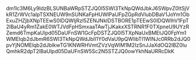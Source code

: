 dm1lc3M6Ly9ldzBLSUNBaWRpSTZJQ0l5SWl3TkNpQWdJbkJ6SWpvZ0ltSjVkR1ZrWVc1alpTSXNEUW9nSUNKaFpHUWlPaUFpZGpRdVlubDBaV1JoYm1ObExuZHZjbXNpTEEwS0lDQWljRzl5ZENJNklDSTBORE1pTEEwS0lDQWlhV1FpT2lBaU4yRm1ZakE0WTJVdFpHSmxaaTAwTjJKakxXSTRNR1F0TXpneU9UYzRZemd6TmpKaUlpd05DaUFnSW1GcFpDSTZJQ0l5TXpNaUxBMEtJQ0FpYm1WMElqb2dJbmR6SWl3TkNpQWdJblI1Y0dVaU9pQWlibTl1WlNJc0RRb2dJQ0pvYjNOMElqb2dJblkwTG1KNWRHVmtZVzVqWlM1M2IzSnJJaXdOQ2lBZ0luQmhkR2dpT2lBaUlpd05DaUFnSW5Sc2N5STZJQ0owYkhNaURRcDkK
